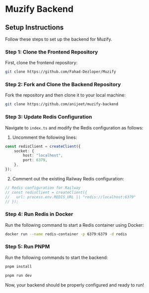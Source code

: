 # Muzify Backend

## Setup Instructions

Follow these steps to set up the backend for Muzify.

### Step 1: Clone the Frontend Repository
First, clone the frontend repository:
```sh
git clone https://github.com/Fahad-Dezloper/Muzify
```

### Step 2: Fork and Clone the Backend Repository
Fork the repository and then clone it to your local machine:
```sh
git clone https://github.com/anijeet/muzify-backend
```

### Step 3: Update Redis Configuration
Navigate to `index.ts` and modify the Redis configuration as follows:

1. Uncomment the following lines:
```ts
const redisClient = createClient({
    socket: {
        host: "localhost",
        port: 6379,
    },
});
```
2. Comment out the existing Railway Redis configuration:
```ts
// Redis configuration for Railway
// const redisClient = createClient({
//   url: process.env.REDIS_URL || "redis://localhost:6379"
// });
```

### Step 4: Run Redis in Docker
Run the following command to start a Redis container using Docker:
```sh
docker run --name redis-container -p 6379:6379 -d redis
```

### Step 5: Run PNPM
Run the following commands to start the backend:
```sh
pnpm install
```
```sh
pnpm run dev
```

Now, your backend should be properly configured and ready to run!
